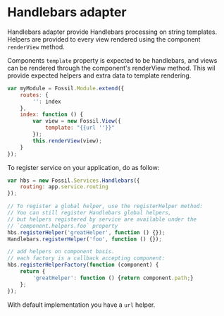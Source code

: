 Handlebars adapter
==================

Handlebars adapter provide Handlebars processing on string templates.
Helpers are provided to every view rendered using the component `renderView`
method.

Components `template` property is expected to be handlebars, and views can be
rendered through the component's renderView method.
This wil provide expected helpers and extra data to template rendering.

``` javascript
var myModule = Fossil.Module.extend({
    routes: {
        '': index
    },
    index: function () {
        var view = new Fossil.View({
            template: "{{url ''}}"
        });
        this.renderView(view);
    }
});
```

To register service on your application, do as follow:

``` javascript
var hbs = new Fossil.Services.Handlebars({
    routing: app.service.routing
});

// To register a global helper, use the registerHelper method:
// You can still register Handlebars global helpers,
// but helpers registered by service are available under the
// `component.helpers.foo` property
hbs.registerHelper('greatHelper', function () {});
Handlebars.registerHelper('foo', function () {});

// add helpers on component basis.
// each factory is a callback accepting component:
hbs.registerHelperFactory(function (component) {
    return {
        'greatHelper': function () {return component.path;}
    };
});
```

With default implementation you have a `url` helper.
